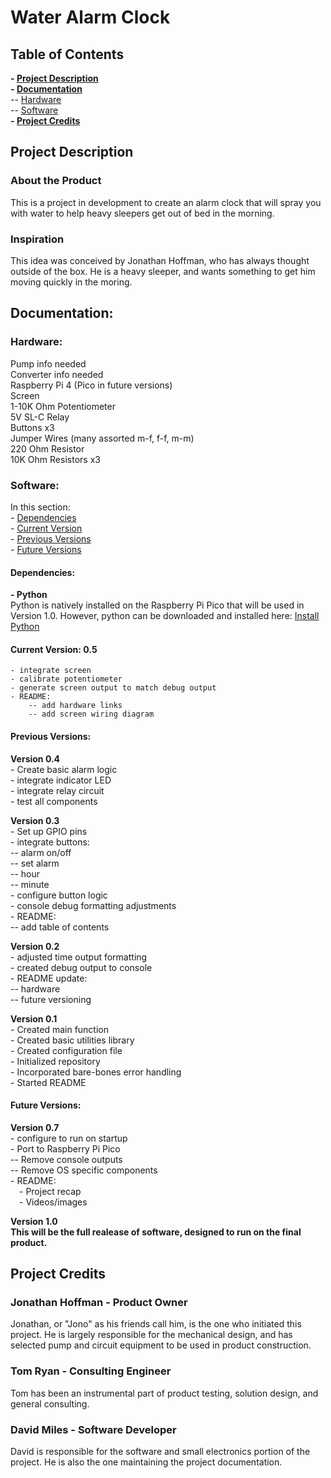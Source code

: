 # Water Alarm Clock

## Table of Contents
**- [Project Description](#project-description-1)**  
**- [Documentation](#documentation-1)**  
    -- [Hardware](#hardware)  
    -- [Software](#software)  
**- [Project Credits](#project-credits)**  

## Project Description

### About the Product

This is a project in development to create an alarm clock that will spray you with water to help heavy sleepers get out of bed in the morning.

### Inspiration

This idea was conceived by Jonathan Hoffman, who has always thought outside of the box. He is a heavy sleeper, and wants something to get him moving quickly in the moring.

## Documentation:

### Hardware:

Pump info needed  
Converter info needed  
Raspberry Pi 4 (Pico in future versions)  
Screen  
1-10K Ohm Potentiometer  
5V SL-C Relay  
Buttons x3  
Jumper Wires (many assorted m-f, f-f, m-m)  
220 Ohm Resistor  
10K Ohm Resistors x3  

### Software:

In this section:  
    - [Dependencies](#dependencies)  
    - [Current Version](#current-version-03)  
    - [Previous Versions](#previous-versions)  
    - [Future Versions](#future-versions)  

#### Dependencies:

**- Python**  
Python is natively installed on the Raspberry Pi Pico that will be used in Version 1.0. However, python can be downloaded and installed here: [Install Python](https://www.python.org/downloads/)

#### Current Version: 0.5  
    - integrate screen  
    - calibrate potentiometer  
    - generate screen output to match debug output  
    - README:  
        -- add hardware links  
        -- add screen wiring diagram  

#### Previous Versions: 

**Version 0.4**  
    - Create basic alarm logic  
    - integrate indicator LED  
    - integrate relay circuit  
    - test all components

**Version 0.3**  
    - Set up GPIO pins  
    - integrate buttons:  
        -- alarm on/off  
        -- set alarm  
        -- hour  
        -- minute  
    - configure button logic  
    - console debug formatting adjustments  
    - README:  
        -- add table of contents  

**Version 0.2**  
    - adjusted time output formatting  
    - created debug output to console  
    - README update:  
        -- hardware  
        -- future versioning  

**Version 0.1**  
    - Created main function  
    - Created basic utilities library  
    - Created configuration file  
    - Initialized repository  
    - Incorporated bare-bones error handling  
    - Started README  

#### Future Versions:

**Version 0.7**  
    - configure to run on startup  
    - Port to Raspberry Pi Pico  
        -- Remove console outputs  
        -- Remove OS specific components  
    - README:  
        &emsp;- Project recap  
        &emsp;- Videos/images  

**Version 1.0**  
    **This will be the full realease of software, designed to run on the final product.**

## Project Credits

### Jonathan Hoffman - Product Owner
Jonathan, or "Jono" as his friends call him, is the one who initiated this project. He is largely responsible for the mechanical design, and has selected pump and circuit equipment to be used in product construction.

### Tom Ryan - Consulting Engineer
Tom has been an instrumental part of product testing, solution design, and general consulting. 

### David Miles - Software Developer
David is responsible for the software and small electronics portion of the project. He is also the one maintaining the project documentation.